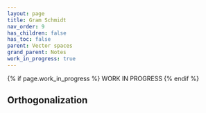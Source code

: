 ```yaml
---
layout: page
title: Gram Schmidt
nav_order: 9
has_children: false
has_toc: false
parent: Vector spaces
grand_parent: Notes
work_in_progress: true
---
```


{% if page.work_in_progress %}
    WORK IN PROGRESS
{% endif %}

## Orthogonalization

<!-- The following lemma is useful to help check when a candidate inner product is actually 
an inner product. 

**Lemma**. Let $V$ be a vector space and $v_1,\ldots,v_d$ be a basis for $V$. Assume 
we have a linear and symmetric pairing 
$$
    \langle - , - \rangle : V \times V \to k.
$$
Let $A$ be the matrix $A_{ij} = \langle v_i, v_j \rangle$. Then $\langle -,- \rangle$ is 
nondegenerate if and only if $A$ is invertible. 

{% include beginproof.html %}
We saw above that computing $\langle v, w \rangle$ is the same as computing the $y^T A x$ 
where $y$ and $x$ are the representations of $v$ and $w$ in the basis. 

From our example above, we know that if $A$ is invertible $y^T A x$ is an inner product. 

Assume that $A$ is not invertible. Then, its row echelon form must have a zero row and so 
$\ker A \neq 0$. Pick a nonzero $u \in \ker A$. Then, 
$$
    y^T A u = 0 
$$
for all $y$. Thus, $\langle -,- \rangle$ is degenerate. 
{% include endproof.html %}

**Corollary**.  -->

<!-- 
**Lemma**. Let $V$ be a vector space and $v_1,\ldots,v_d$ be a basis for $V$. Assume 
we have a linear and symmetric pairing 
$$
    \langle - , - \rangle : V \times V \to k.
$$
The pairing is an inner product if and only if for each $v_i$ there some $w_i \in V$ with 
$$
    \langle v_i , w_i \rangle \neq 0
$$

{% include beginproof.html %}
If $\langle - , - \rangle$ is non-degenerate, then we already know for any nonzero $v \in V$ 
we must have a $w$ with $\langle v, w \rangle \neq 0$. In particular, this is true for 
each $v_i$.

Now assume that for each $v_i$ there some $w_i \in V$ with 
$$
    \langle v_i , w_i \rangle \neq 0
$$
and let $
{% include endproof.html %} -->